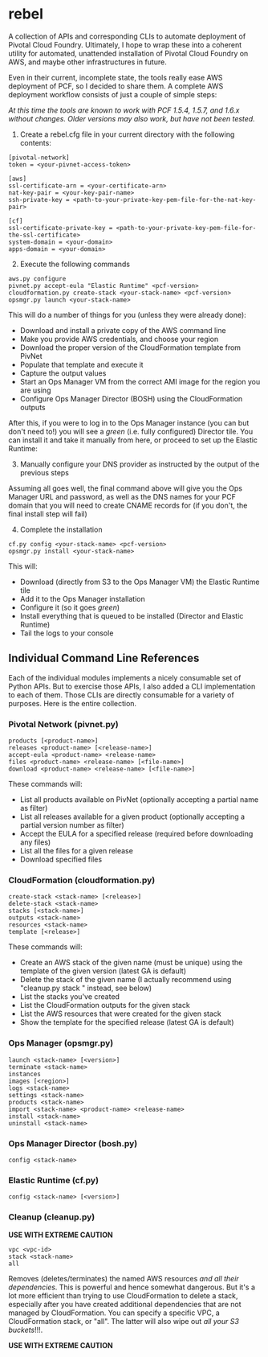 # rebel

A collection of APIs and corresponding CLIs to automate deployment of Pivotal Cloud Foundry.
Ultimately, I hope to wrap these into a coherent utility for automated, unattended installation
of Pivotal Cloud Foundry on AWS, and maybe other infrastructures in future.

Even in their current, incomplete state, the tools really ease AWS deployment of PCF, so I
decided to share them. A complete AWS deployment workflow consists of just a couple of simple
steps:

*At this time the tools are known to work with PCF 1.5.4, 1.5.7, and 1.6.x without changes.
Older versions may also work, but have not been tested.*

1. Create a rebel.cfg file in your current directory with the following contents:
  ```
  [pivotal-network]
  token = <your-pivnet-access-token>

  [aws]
  ssl-certificate-arn = <your-certificate-arn>
  nat-key-pair = <your-key-pair-name>
  ssh-private-key = <path-to-your-private-key-pem-file-for-the-nat-key-pair>
  
  [cf]
  ssl-certificate-private-key = <path-to-your-private-key-pem-file-for-the-ssl-certificate>
  system-domain = <your-domain>
  apps-domain = <your-domain>
  ```

2. Execute the following commands

  ```
  aws.py configure
  pivnet.py accept-eula "Elastic Runtime" <pcf-version>
  cloudformation.py create-stack <your-stack-name> <pcf-version>
  opsmgr.py launch <your-stack-name>
  ```

  This will do a number of things for you (unless they were already done):
  - Download and install a private copy of the AWS command line
  - Make you provide AWS credentials, and choose your region
  - Download the proper version of the CloudFormation template from PivNet
  - Populate that template and execute it
  - Capture the output values
  - Start an Ops Manager VM from the correct AMI image for the region you are using
  - Configure Ops Manager Director (BOSH) using the CloudFormation outputs

  After this, if you were to log in to the Ops Manager instance (you can but don't need to!)
  you will see a *green* (i.e. fully configured) Director tile. You can install it and take
  it manually from here, or proceed to set up the Elastic Runtime:

3. Manually configure your DNS provider as instructed by the output of the previous steps

  Assuming all goes well, the final command above will give you the Ops Manager URL and password, as well as
  the DNS names for your PCF domain that you will need to create CNAME records for (if you don't, the
  final install step will fail)

4. Complete the installation

  ```
  cf.py config <your-stack-name> <pcf-version>
  opsmgr.py install <your-stack-name>
  ```
  
  This will:
  - Download (directly from S3 to the Ops Manager VM) the Elastic Runtime tile
  - Add it to the Ops Manager installation
  - Configure it (so it goes *green*)
  - Install everything that is queued to be installed (Director and Elastic Runtime)
  - Tail the logs to your console

## Individual Command Line References

Each of the individual modules implements a nicely consumable set of Python APIs. But to
exercise those APIs, I also added a CLI implementation to each of them. Those CLIs are
directly consumable for a variety of purposes. Here is the entire collection.

### Pivotal Network (pivnet.py)

```
products [<product-name>]
releases <product-name> [<release-name>]
accept-eula <product-name> <release-name>
files <product-name> <release-name> [<file-name>]
download <product-name> <release-name> [<file-name>]
```

These commands will:
- List all products available on PivNet (optionally accepting a partial name as filter)
- List all releases available for a given product (optionally accepting a partial version number as filter)
- Accept the EULA for a specified release (required before downloading any files)
- List all the files for a given release
- Download specified files

### CloudFormation (cloudformation.py)

```
create-stack <stack-name> [<release>]
delete-stack <stack-name>
stacks [<stack-name>]
outputs <stack-name>
resources <stack-name>
template [<release>]
```

These commands will:
- Create an AWS stack of the given name (must be unique) using the template of the given version (latest GA is default)
- Delete the stack of the given name (I actually recommend using "cleanup.py stack <stack-name>" instead, see below)
- List the stacks you've created
- List the CloudFormation outputs for the given stack
- List the AWS resources that were created for the given stack
- Show the template for the specified release (latest GA is default)

### Ops Manager (opsmgr.py)

```
launch <stack-name> [<version>]
terminate <stack-name>
instances
images [<region>]
logs <stack-name>
settings <stack-name>
products <stack-name>
import <stack-name> <product-name> <release-name>
install <stack-name>
uninstall <stack-name>
```

### Ops Manager Director (bosh.py)

```
config <stack-name>
```

### Elastic Runtime (cf.py)

```
config <stack-name> [<version>]
```

### Cleanup (cleanup.py)

**USE WITH EXTREME CAUTION**

```
vpc <vpc-id>
stack <stack-name>
all
```

Removes (deletes/terminates) the named AWS resources *and all their dependencies*. This is powerful and hence somewhat dangerous. But it's a lot more efficient than trying to use CloudFormation to delete a stack, especially after you have
created additional dependencies that are not managed by CloudFormation. You can specify a specific VPC, a CloudFormation
stack, or "all". The latter will also wipe out *all your S3 buckets*!!!.

**USE WITH EXTREME CAUTION**
